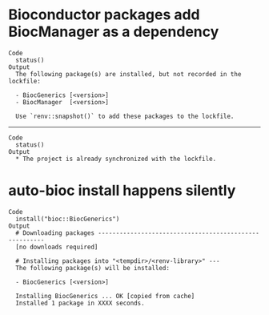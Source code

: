 # Bioconductor packages add BiocManager as a dependency

    Code
      status()
    Output
      The following package(s) are installed, but not recorded in the lockfile:
      
      - BiocGenerics [<version>]
      - BiocManager  [<version>]
      
      Use `renv::snapshot()` to add these packages to the lockfile.
      

---

    Code
      status()
    Output
      * The project is already synchronized with the lockfile.

# auto-bioc install happens silently

    Code
      install("bioc::BiocGenerics")
    Output
      # Downloading packages -------------------------------------------------------
      [no downloads required]
      
      # Installing packages into "<tempdir>/<renv-library>" ---
      The following package(s) will be installed:
      
      - BiocGenerics [<version>]
      
      Installing BiocGenerics ... OK [copied from cache]
      Installed 1 package in XXXX seconds.

